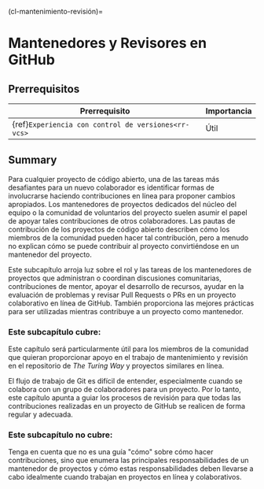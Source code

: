 (cl-mantenimiento-revisión)=
# Mantenedores y Revisores en GitHub

## Prerrequisitos

| Prerrequisito                                             | Importancia |
| --------------------------------------------------------- | ----------- |
| {ref}`Experiencia con control de versiones<rr-vcs>` | Útil        |

## Summary
Para cualquier proyecto de código abierto, una de las tareas más desafiantes para un nuevo colaborador es identificar formas de involucrarse haciendo contribuciones en línea para proponer cambios apropiados. Los mantenedores de proyectos dedicados del núcleo del equipo o la comunidad de voluntarios del proyecto suelen asumir el papel de apoyar tales contribuciones de otros colaboradores. Las pautas de contribución de los proyectos de código abierto describen cómo los miembros de la comunidad pueden hacer tal contribución, pero a menudo no explican cómo se puede contribuir al proyecto convirtiéndose en un mantenedor del proyecto.

Este subcapítulo arroja luz sobre el rol y las tareas de los mantenedores de proyectos que administran o coordinan discusiones comunitarias, contribuciones de mentor, apoyar el desarrollo de recursos, ayudar en la evaluación de problemas y revisar Pull Requests o PRs en un proyecto colaborativo en línea de GitHub. También proporciona las mejores prácticas para ser utilizadas mientras contribuye a un proyecto como mantenedor.

### Este subcapítulo cubre:

Este capítulo será particularmente útil para los miembros de la comunidad que quieran proporcionar apoyo en el trabajo de mantenimiento y revisión en el repositorio de _The Turing Way_  y proyectos similares en línea.

El flujo de trabajo de Git es difícil de entender, especialmente cuando se colabora con un grupo de colaboradores para un proyecto. Por lo tanto, este capítulo apunta a guiar los procesos de revisión para que todas las contribuciones realizadas en un proyecto de GitHub se realicen de forma regular y adecuada.

### Este subcapítulo no cubre:

Tenga en cuenta que no es una guía "cómo" sobre cómo hacer contribuciones, sino que enumera las principales responsabilidades de un mantenedor de proyectos y cómo estas responsabilidades deben llevarse a cabo idealmente cuando trabajan en proyectos en línea y colaborativos.
